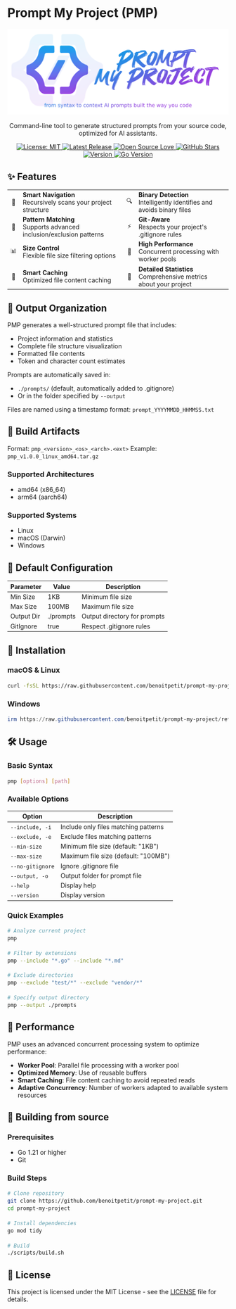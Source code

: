 # Prompt My Project (PMP)

<p align="center">
    <img src="./logo.png" alt="Prompt My Project" width="800">
    <p align="center">Command-line tool to generate structured prompts from your source code, optimized for AI assistants.</p>
</p>

<div align="center">
    <a href="https://github.com/benoitpetit/prompt-my-project/blob/main/LICENSE">
        <img src="https://img.shields.io/badge/License-MIT-yellow.svg" alt="License: MIT">
    </a>
    <a href="https://github.com/benoitpetit/prompt-my-project/releases">
        <img src="https://img.shields.io/github/v/release/benoitpetit/prompt-my-project" alt="Latest Release">
    </a>
    <a href="https://opensource.org">
        <img src="https://img.shields.io/badge/Open%20Source-%E2%9D%A4-brightgreen" alt="Open Source Love">
    </a>
    <a href="https://github.com/benoitpetit/prompt-my-project/stargazers">
        <img src="https://img.shields.io/github/stars/benoitpetit/prompt-my-project" alt="GitHub Stars">
    </a>
        <a href="https://github.com/benoitpetit/prompt-my-project/releases">
        <img src="https://img.shields.io/badge/Version-1.0.0-blue.svg" alt="Version">
    </a>
    <a href="https://golang.org/dl/">
        <img src="https://img.shields.io/badge/Go-%3E%3D%201.21-blue.svg" alt="Go Version">
    </a>
</div>

## ✨ Features

<div align="center">
    <table>
        <tr>
            <td align="center">📂</td>
            <td><strong>Smart Navigation</strong><br/>Recursively scans your project structure</td>
            <td align="center">🔍</td>
            <td><strong>Binary Detection</strong><br/>Intelligently identifies and avoids binary files</td>
        </tr>
        <tr>
            <td align="center">🎯</td>
            <td><strong>Pattern Matching</strong><br/>Supports advanced inclusion/exclusion patterns</td>
            <td align="center">⚡</td>
            <td><strong>Git-Aware</strong><br/>Respects your project's .gitignore rules</td>
        </tr>
        <tr>
            <td align="center">📊</td>
            <td><strong>Size Control</strong><br/>Flexible file size filtering options</td>
            <td align="center">🚀</td>
            <td><strong>High Performance</strong><br/>Concurrent processing with worker pools</td>
        </tr>
        <tr>
            <td align="center">💾</td>
            <td><strong>Smart Caching</strong><br/>Optimized file content caching</td>
            <td align="center">📝</td>
            <td><strong>Detailed Statistics</strong><br/>Comprehensive metrics about your project</td>
        </tr>
    </table>
</div>

## 📂 Output Organization

PMP generates a well-structured prompt file that includes:

- Project information and statistics
- Complete file structure visualization
- Formatted file contents
- Token and character count estimates

Prompts are automatically saved in:

- `./prompts/` (default, automatically added to .gitignore)
- Or in the folder specified by `--output`

Files are named using a timestamp format: `prompt_YYYYMMDD_HHMMSS.txt`

## 🎯 Build Artifacts

Format: `pmp_<version>_<os>_<arch>.<ext>`
Example: `pmp_v1.0.0_linux_amd64.tar.gz`

### Supported Architectures

- amd64 (x86_64)
- arm64 (aarch64)

### Supported Systems

- Linux
- macOS (Darwin)
- Windows

## 🔧 Default Configuration

| Parameter  | Value     | Description                  |
| ---------- | --------- | ---------------------------- |
| Min Size   | 1KB       | Minimum file size            |
| Max Size   | 100MB     | Maximum file size            |
| Output Dir | ./prompts | Output directory for prompts |
| GitIgnore  | true      | Respect .gitignore rules     |

## 🚀 Installation

### macOS & Linux

```bash
curl -fsSL https://raw.githubusercontent.com/benoitpetit/prompt-my-project/refs/heads/master/scripts/install.sh | bash
```

### Windows

```powershell
irm https://raw.githubusercontent.com/benoitpetit/prompt-my-project/refs/heads/master/scripts/install.ps1 | iex
```

## 🛠️ Usage

### Basic Syntax

```bash
pmp [options] [path]
```

### Available Options

| Option           | Description                          |
| ---------------- | ------------------------------------ |
| `--include, -i`  | Include only files matching patterns |
| `--exclude, -e`  | Exclude files matching patterns      |
| `--min-size`     | Minimum file size (default: "1KB")   |
| `--max-size`     | Maximum file size (default: "100MB") |
| `--no-gitignore` | Ignore .gitignore file               |
| `--output, -o`   | Output folder for prompt file        |
| `--help`         | Display help                         |
| `--version`      | Display version                      |

### Quick Examples

```bash
# Analyze current project
pmp

# Filter by extensions
pmp --include "*.go" --include "*.md"

# Exclude directories
pmp --exclude "test/*" --exclude "vendor/*"

# Specify output directory
pmp --output ./prompts
```

## 🚄 Performance

PMP uses an advanced concurrent processing system to optimize performance:

- **Worker Pool**: Parallel file processing with a worker pool
- **Optimized Memory**: Use of reusable buffers
- **Smart Caching**: File content caching to avoid repeated reads
- **Adaptive Concurrency**: Number of workers adapted to available system resources

## 🔧 Building from source

### Prerequisites

- Go 1.21 or higher
- Git

### Build Steps

```bash
# Clone repository
git clone https://github.com/benoitpetit/prompt-my-project.git
cd prompt-my-project

# Install dependencies
go mod tidy

# Build
./scripts/build.sh
```

## 📄 License

This project is licensed under the MIT License - see the [LICENSE](LICENSE) file for details.
